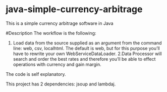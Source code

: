 # java-simple-currency-arbitrage
This is a simple currency arbitrage software in Java

#Description
The workflow is the following:
1. Load data from the source supplied as an argument from the command line: web, csv, localhtml. The default is web, but for this purpose you’ll have to rewrite your own WebServiceDataLoader.
2.Data Processor will search and order the best rates and therefore you’ll be able to effect operations with currency and gain margin.

The code is self explanatory.

This project has 2 dependencies: jsoup and lambdaj.